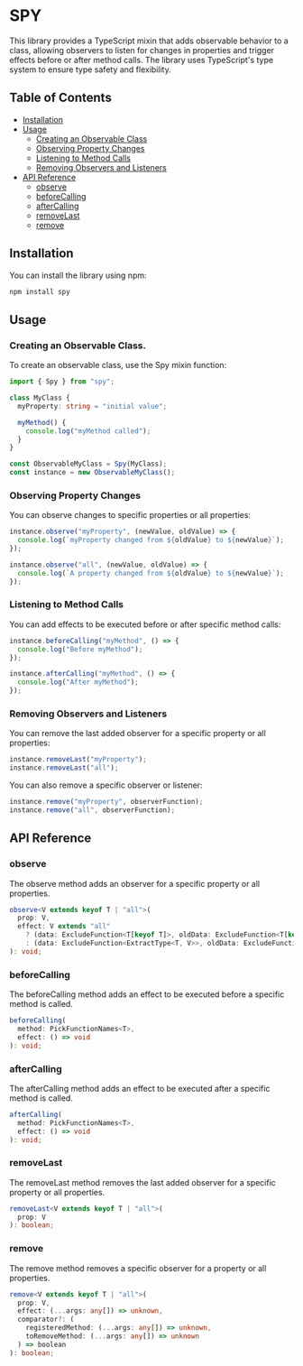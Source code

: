 # SPY

This library provides a TypeScript mixin that adds observable behavior to a class, allowing observers to listen for changes in properties and trigger effects before or after method calls. The library uses TypeScript's type system to ensure type safety and flexibility.

## Table of Contents

- [Installation](#installation)
- [Usage](#usage)
  - [Creating an Observable Class](#creating-an-observable-class)
  - [Observing Property Changes](#observing-property-changes)
  - [Listening to Method Calls](#listening-to-method-calls)
  - [Removing Observers and Listeners](#removing-observers-and-listeners)
- [API Reference](#api-reference)
  - [observe](#observe)
  - [beforeCalling](#beforecalling)
  - [afterCalling](#aftercalling)
  - [removeLast](#removelast)
  - [remove](#remove)

## Installation

You can install the library using npm:

```sh
npm install spy
```

## Usage

### Creating an Observable Class.

To create an observable class, use the Spy mixin function:

```typescript
import { Spy } from "spy";

class MyClass {
  myProperty: string = "initial value";

  myMethod() {
    console.log("myMethod called");
  }
}

const ObservableMyClass = Spy(MyClass);
const instance = new ObservableMyClass();
```

### Observing Property Changes

You can observe changes to specific properties or all properties:

```typescript
instance.observe("myProperty", (newValue, oldValue) => {
  console.log(`myProperty changed from ${oldValue} to ${newValue}`);
});

instance.observe("all", (newValue, oldValue) => {
  console.log(`A property changed from ${oldValue} to ${newValue}`);
});
```

### Listening to Method Calls

You can add effects to be executed before or after specific method calls:

```typescript
instance.beforeCalling("myMethod", () => {
  console.log("Before myMethod");
});

instance.afterCalling("myMethod", () => {
  console.log("After myMethod");
});
```

### Removing Observers and Listeners

You can remove the last added observer for a specific property or all properties:

```typescript
instance.removeLast("myProperty");
instance.removeLast("all");
```

You can also remove a specific observer or listener:

```typescript
instance.remove("myProperty", observerFunction);
instance.remove("all", observerFunction);
```

## API Reference

### observe

The observe method adds an observer for a specific property or all properties.

```typescript
observe<V extends keyof T | "all">(
  prop: V,
  effect: V extends "all"
    ? (data: ExcludeFunction<T[keyof T]>, oldData: ExcludeFunction<T[keyof T]>) => void
    : (data: ExcludeFunction<ExtractType<T, V>>, oldData: ExcludeFunction<ExtractType<T, V>>) => void
): void;
```

### beforeCalling

The beforeCalling method adds an effect to be executed before a specific method is called.

```typescript
beforeCalling(
  method: PickFunctionNames<T>,
  effect: () => void
): void;
```

### afterCalling

The afterCalling method adds an effect to be executed after a specific method is called.

```typescript
afterCalling(
  method: PickFunctionNames<T>,
  effect: () => void
): void;
```

### removeLast

The removeLast method removes the last added observer for a specific property or all properties.

```typescript
removeLast<V extends keyof T | "all">(
  prop: V
): boolean;
```

### remove

The remove method removes a specific observer for a property or all properties.

```typescript
remove<V extends keyof T | "all">(
  prop: V,
  effect: (...args: any[]) => unknown,
  comparator?: (
    registeredMethod: (...args: any[]) => unknown,
    toRemoveMethod: (...args: any[]) => unknown
  ) => boolean
): boolean;
```

